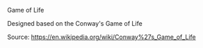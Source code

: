 Game of Life 

Designed based on the Conway's Game of Life

Source: https://en.wikipedia.org/wiki/Conway%27s_Game_of_Life
